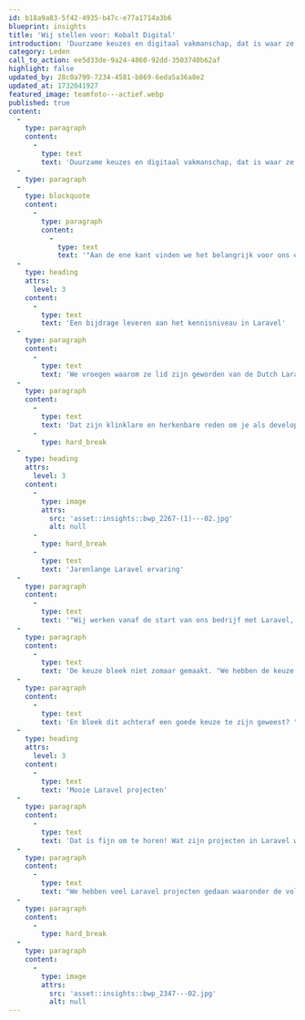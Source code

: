 ```yaml
---
id: b18a9a83-5f42-4935-b47c-e77a1714a3b6
blueprint: insights
title: 'Wij stellen voor: Kobalt Digital'
introduction: 'Duurzame keuzes en digitaal vakmanschap, dat is waar ze in Alkmaar bij Kobalt Digital voor staan. Met duurzame keuzes benadrukt het bedrijf zijn adviesrol waarmee het meedenkt met haar klanten voor de langere termijn. Met digitaal vakmanschap wordt het ontwikkelen van kwalitatieve software en werken met hoogstaande technieken bedoeld. Deze termen vormen samen de boodschap van Kobalt Digital.'
category: Leden
call_to_action: ee5d33de-9a24-4860-92dd-3503740b62af
highlight: false
updated_by: 28c0a799-7234-4581-b869-6eda5a36a8e2
updated_at: 1732041927
featured_image: teamfoto---actief.webp
published: true
content:
  -
    type: paragraph
    content:
      -
        type: text
        text: 'Duurzame keuzes en digitaal vakmanschap, dat is waar ze in Alkmaar bij Kobalt Digital voor staan. Met duurzame keuzes benadrukt het bedrijf zijn adviesrol waarmee het meedenkt met haar klanten voor de langere termijn. Met digitaal vakmanschap wordt het ontwikkelen van kwalitatieve software en werken met hoogstaande technieken bedoeld. Deze termen vormen samen de boodschap van Kobalt Digital.'
  -
    type: paragraph
  -
    type: blockquote
    content:
      -
        type: paragraph
        content:
          -
            type: text
            text: '"Aan de ene kant vinden we het belangrijk voor ons en onze medewerkers om in contact te komen met andere Laravel ontwikkelaars en partijen die met Laravel bezig zijn." — Kobalt Digital'
  -
    type: heading
    attrs:
      level: 3
    content:
      -
        type: text
        text: 'Een bijdrage leveren aan het kennisniveau in Laravel'
  -
    type: paragraph
    content:
      -
        type: text
        text: 'We vroegen waarom ze lid zijn geworden van de Dutch Laravel Foundation: "Aan de ene kant vinden we het belangrijk voor ons en onze medewerkers om in contact te komen met andere Laravel ontwikkelaars en partijen die met Laravel bezig zijn. We hopen dat dit een bijdrage levert aan het kennisniveau van Kobalt en haar medewerkers. Daarnaast willen wij graag laten zien dat we werken met Laravel. We zijn trots om deel uit te kunnen maken van een branchevereniging van het inspirerende framework wat Laravel is."'
  -
    type: paragraph
    content:
      -
        type: text
        text: 'Dat zijn klinklare en herkenbare reden om je als development bedrijf dat met Laravel werkt bij ons aan te sluiten. Maar hoe lang werkt Kobalt Digital eigenlijk met het gewaardeerde en inmiddels populairste PHP framework van dit moment?'
      -
        type: hard_break
  -
    type: heading
    attrs:
      level: 3
    content:
      -
        type: image
        attrs:
          src: 'asset::insights::bwp_2267-(1)---02.jpg'
          alt: null
      -
        type: hard_break
      -
        type: text
        text: 'Jarenlange Laravel ervaring'
  -
    type: paragraph
    content:
      -
        type: text
        text: '"Wij werken vanaf de start van ons bedrijf met Laravel, we zijn begonnen met het ontwikkelen van een ledenbeheersysteem voor Jong Management."'
  -
    type: paragraph
    content:
      -
        type: text
        text: 'De keuze bleek niet zomaar gemaakt. "We hebben de keuze voor Laravel gemaakt nadat we verschillende frameworks hebben vergeleken. De opzet en de documentatie hebben de doorslag gegeven om te kiezen voor Laravel."'
  -
    type: paragraph
    content:
      -
        type: text
        text: 'En bleek dit achteraf een goede keuze te zijn geweest? "Ja, een goede keuze, want we hebben sindsdien al onze applicaties mogen doorontwikkelen in Laravel zonder te hoeven twijfelen of het de juiste keuze zou zijn. Onze organisatie en onze klantenprojecten groeien en Laravel groeit mooi samen met ons mee."'
  -
    type: heading
    attrs:
      level: 3
    content:
      -
        type: text
        text: 'Mooie Laravel projecten'
  -
    type: paragraph
    content:
      -
        type: text
        text: 'Dat is fijn om te horen! Wat zijn projecten in Laravel waarop jullie trots zijn?'
  -
    type: paragraph
    content:
      -
        type: text
        text: "We hebben veel Laravel projecten gedaan waaronder de volgende projecten, waaronder een ledenbeheersysteem voor Jong Management, een marktplaats voor gratis goederen voor vluchtelingen in Nederland Goods for Refugees in samenwerking met Vluchtelingenwerk Nederland. Een ander mooi project is dé woningbouwmonitor van Nederland door\_ Woningmakers (Domiportal) en een platform voor het borgen van persoonlijke en bedrijfsambities (Ambeats)."
  -
    type: paragraph
    content:
      -
        type: hard_break
  -
    type: paragraph
    content:
      -
        type: image
        attrs:
          src: 'asset::insights::bwp_2347---02.jpg'
          alt: null
---
```

